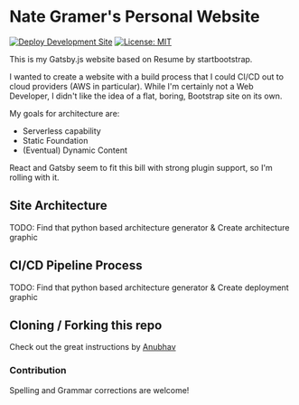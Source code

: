 # Nate Gramer's Personal Website

[![Deploy Development Site](https://github.com/n8tg/Personal-Website/workflows/Deploy%20Development%20Site/badge.svg?branch=dev)](https://dev.nategramer.com) [![License: MIT](https://img.shields.io/badge/License-MIT-yellow.svg)](LICENSE)

This is my Gatsby.js website based on Resume by startbootstrap.

I wanted to create a website with a build process that I could CI/CD out to cloud providers (AWS in particular). While I'm certainly not a Web Developer, I didn't like the idea of a flat, boring, Bootstrap site on its own. 

My goals for architecture are:
- Serverless capability
- Static Foundation
-  (Eventual) Dynamic Content

React and Gatsby seem to fit this bill with strong plugin support, so I'm rolling with it.

## Site Architecture

TODO: Find that python based architecture generator & Create architecture graphic

## CI/CD Pipeline Process

TODO: Find that python based architecture generator & Create deployment graphic

## Cloning / Forking this repo

Check out the great instructions by [Anubhav](https://github.com/anubhavsrivastava/gatsby-starter-resume)

### Contribution

Spelling and Grammar corrections are welcome!